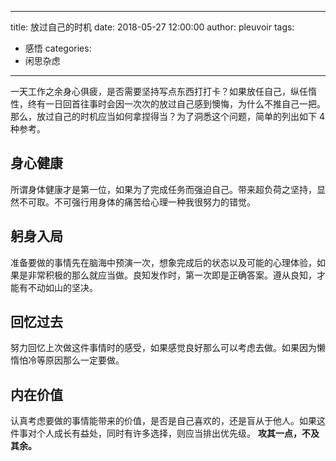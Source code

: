 
---
title: 放过自己的时机
date: 2018-05-27 12:00:00
author: pleuvoir
tags:
  - 感悟
categories:
  - 闲思杂虑
---


一天工作之余身心俱疲，是否需要坚持写点东西打打卡？如果放任自己，纵任惰性，终有一日回首往事时会因一次次的放过自己感到懊悔，为什么不推自己一把。那么，放过自己的时机应当如何拿捏得当？为了洞悉这个问题，简单的列出如下 4 种参考。

## 身心健康

所谓身体健康才是第一位，如果为了完成任务而强迫自己。带来超负荷之坚持，显然不可取。不可强行用身体的痛苦给心理一种我很努力的错觉。

## 躬身入局

准备要做的事情先在脑海中预演一次，想象完成后的状态以及可能的心理体验，如果是非常积极的那么就应当做。良知发作时，第一次即是正确答案。遵从良知，才能有不动如山的坚决。

## 回忆过去

努力回忆上次做这件事情时的感受，如果感觉良好那么可以考虑去做。如果因为懒惰怕冷等原因那么一定要做。

## 内在价值

认真考虑要做的事情能带来的价值，是否是自己喜欢的，还是盲从于他人。如果这件事对个人成长有益处，同时有许多选择，则应当排出优先级。 **攻其一点，不及其余。**